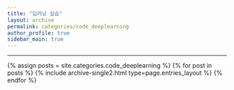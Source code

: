 ```yaml
---
title: "딥러닝 실습"
layout: archive
permalink: categories/code_deeplearning
author_profile: true
sidebar_main: true
---
```


<!-- 공백이 포함되어 있는 카테고리 이름의 경우 site.categories['a b c'] 이런식으로! -->

***

{% assign posts = site.categories.code_deeplearning %}
{% for post in posts %} {% include archive-single2.html type=page.entries_layout %} {% endfor %}
